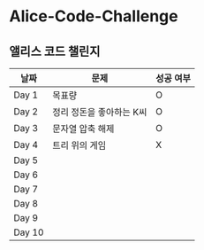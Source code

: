 # Alice-Code-Challenge
앨리스 코드 챌린지
---
| 날짜 | 문제 | 성공 여부 |
| --- | --- | --- |
| Day 1 | 목표량 | O |
| Day 2 | 정리 정돈을 좋아하는 K씨 | O |
| Day 3 | 문자열 압축 해제 | O | 
| Day 4 | 트리 위의 게임 | X | 
| Day 5 |  |  | 
| Day 6 |  |  | 
| Day 7 |  |  | 
| Day 8 |  |  | 
| Day 9 |  |  | 
| Day 10 |  |  | 
